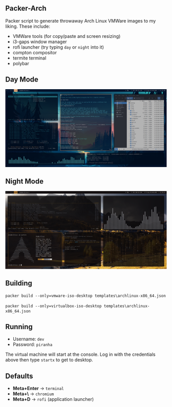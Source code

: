 ## Packer-Arch

Packer script to generate throwaway Arch Linux VMWare images to my liking. These include:
  * VMWare tools (for copy/paste and screen resizing)
  * i3-gaps window manager
  * rofi launcher (try typing `day` or `night` into it)
  * compton compositor
  * termite terminal
  * polybar
  
## Day Mode
![](https://github.com/jogleasonjr/packer-arch/raw/master/screenshots/day_mode.png)

## Night Mode
![](https://github.com/jogleasonjr/packer-arch/raw/master/screenshots/night_mode.png)

## Building
```
packer build --only=vmware-iso-desktop templates\archlinux-x86_64.json

packer build --only=virtualbox-iso-desktop templates\archlinux-x86_64.json
```

## Running
* Username: `dev`
* Password: `piranha`

The virtual machine will start at the console. Log in with the credentials above then type `startx` to get to desktop.

## Defaults

* **Meta+Enter** -> `terminal`
* **Meta+\\** -> `chromium`
* **Meta+D** -> `rofi` (application launcher)
